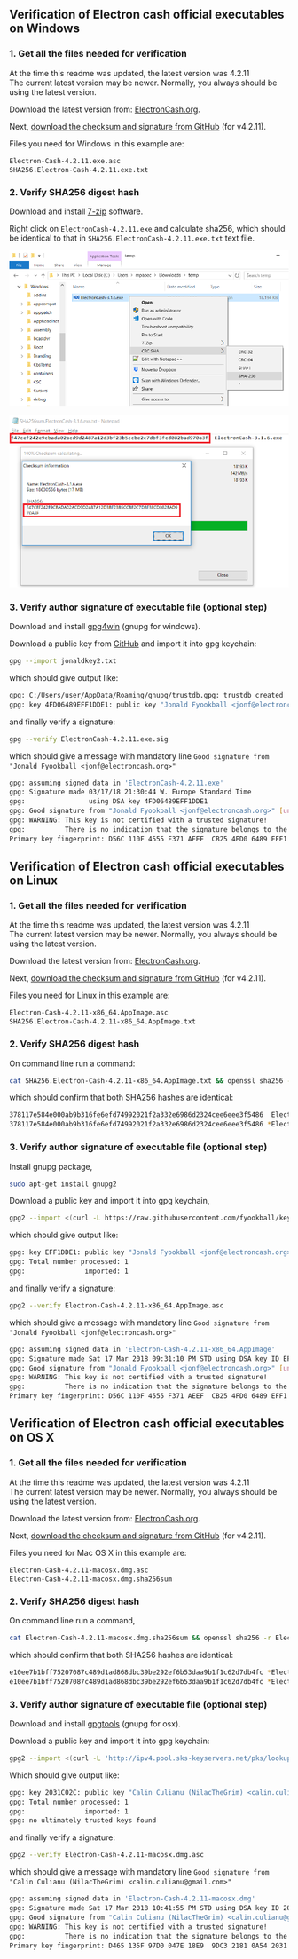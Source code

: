 ## Verification of Electron cash official executables on Windows

### 1. Get all the files needed for verification

At the time this readme was updated, the latest version was 4.2.11  
The current latest version may be newer. Normally, you always should
be using the latest version.

Download the latest version from: [ElectronCash.org](https://electroncash.org/#download).

Next, [download the checksum and signature from GitHub](https://github.com/Electron-Cash/keys-n-hashes/tree/master/sigs-and-sums/4.2.11/win-linux) (for v4.2.11).

Files you need for Windows in this example are:

```
Electron-Cash-4.2.11.exe.asc
SHA256.Electron-Cash-4.2.11.exe.txt
```

###  2. Verify SHA256 digest hash

Download and install [7-zip](https://www.7-zip.org/download.html) software.

Right click on `ElectronCash-4.2.11.exe` and calculate sha256, which should be identical to that in `SHA256.ElectronCash-4.2.11.exe.txt` text file.

![](https://github.com/mpapec/docs/blob/master/sha256_1.png)

![](https://github.com/mpapec/docs/blob/master/sha256_2.png)


### 3. Verify author signature of executable file (optional step)

Download and install [gpg4win](https://www.gpg4win.org/) (gnupg for windows).

Download a public key from [GitHub](https://raw.githubusercontent.com/fyookball/keys-n-hashes/master/pubkeys/jonaldkey2.txt) and import it into gpg keychain:

```sh
gpg --import jonaldkey2.txt
```

which should give output like:

```sh
gpg: C:/Users/user/AppData/Roaming/gnupg/trustdb.gpg: trustdb created
gpg: key 4FD06489EFF1DDE1: public key "Jonald Fyookball <jonf@electroncash.org>" imported
```

and finally verify a signature:

```sh
gpg --verify ElectronCash-4.2.11.exe.sig
```

which should give a message with mandatory line `Good signature from "Jonald Fyookball <jonf@electroncash.org>"`

```sh
gpg: assuming signed data in 'ElectronCash-4.2.11.exe'
gpg: Signature made 03/17/18 21:30:44 W. Europe Standard Time
gpg:                using DSA key 4FD06489EFF1DDE1
gpg: Good signature from "Jonald Fyookball <jonf@electroncash.org>" [unknown]
gpg: WARNING: This key is not certified with a trusted signature!
gpg:          There is no indication that the signature belongs to the owner.
Primary key fingerprint: D56C 110F 4555 F371 AEEF  CB25 4FD0 6489 EFF1 DDE1
```

## Verification of Electron cash official executables on Linux


### 1. Get all the files needed for verification

At the time this readme was updated, the latest version was 4.2.11  
The current latest version may be newer. Normally, you always should
be using the latest version.

Download the latest version from: [ElectronCash.org](https://electroncash.org/#download).

Next, [download the checksum and signature from GitHub](https://github.com/Electron-Cash/keys-n-hashes/tree/master/sigs-and-sums/4.2.11/win-linux) (for v4.2.11).

Files you need for Linux in this example are:

```
Electron-Cash-4.2.11-x86_64.AppImage.asc
SHA256.Electron-Cash-4.2.11-x86_64.AppImage.txt
```

###  2. Verify SHA256 digest hash

On command line run a command:

```sh
cat SHA256.Electron-Cash-4.2.11-x86_64.AppImage.txt && openssl sha256 -r Electron-Cash-4.2.11-x86_64.AppImage
``` 
    
which should confirm that both SHA256 hashes are identical:

```sh
378117e584e000ab9b316fe6efd74992021f2a332e6986d2324cee6eee3f5486  Electron-Cash-4.2.11-x86_64.AppImage
378117e584e000ab9b316fe6efd74992021f2a332e6986d2324cee6eee3f5486 *Electron-Cash-4.2.11-x86_64.AppImage
```

### 3. Verify author signature of executable file (optional step)

Install gnupg package,

```sh
sudo apt-get install gnupg2
```

Download a public key and import it into gpg keychain,

```sh
gpg2 --import <(curl -L https://raw.githubusercontent.com/fyookball/keys-n-hashes/master/pubkeys/jonaldkey2.txt)
```

which should give output like:

```sh
gpg: key EFF1DDE1: public key "Jonald Fyookball <jonf@electroncash.org>" imported
gpg: Total number processed: 1
gpg:               imported: 1
```

and finally verify a signature:

```sh
gpg2 --verify Electron-Cash-4.2.11-x86_64.AppImage.asc
```

which should give a message with mandatory line `Good signature from "Jonald Fyookball <jonf@electroncash.org>"`

```sh
gpg: assuming signed data in 'Electron-Cash-4.2.11-x86_64.AppImage'
gpg: Signature made Sat 17 Mar 2018 09:31:10 PM STD using DSA key ID EFF1DDE1
gpg: Good signature from "Jonald Fyookball <jonf@electroncash.org>" [unknown]
gpg: WARNING: This key is not certified with a trusted signature!
gpg:          There is no indication that the signature belongs to the owner.
Primary key fingerprint: D56C 110F 4555 F371 AEEF  CB25 4FD0 6489 EFF1 DDE1
```

## Verification of Electron cash official executables on OS X

### 1. Get all the files needed for verification

At the time this readme was updated, the latest version was 4.2.11  
The current latest version may be newer. Normally, you always should
be using the latest version.

Download the latest version from: [ElectronCash.org](https://electroncash.org/#download).

Next, [download the checksum and signature from GitHub](https://github.com/Electron-Cash/keys-n-hashes/tree/master/sigs-and-sums/4.2.11/mac) (for v4.2.11).

Files you need for Mac OS X in this example are:

```
Electron-Cash-4.2.11-macosx.dmg.asc
Electron-Cash-4.2.11-macosx.dmg.sha256sum
```

###  2. Verify SHA256 digest hash
On command line run a command,

```sh
cat Electron-Cash-4.2.11-macosx.dmg.sha256sum && openssl sha256 -r Electron-Cash-4.2.11-macosx.dmg
```

which should confirm that both SHA256 hashes are identical:

```sh
e10ee7b1bff75207087c489d1ad868dbc39be292ef6b53daa9b1f1c62d7db4fc *Electron-Cash-4.2.11-macosx.dmg
e10ee7b1bff75207087c489d1ad868dbc39be292ef6b53daa9b1f1c62d7db4fc *Electron-Cash-4.2.11-macosx.dmg
```

### 3. Verify author signature of executable file (optional step)

Download and install [gpgtools](https://gpgtools.org/) (gnupg for osx).

Download a public key and import it into gpg keychain:

```sh
gpg2 --import <(curl -L 'http://ipv4.pool.sks-keyservers.net/pks/lookup?op=get&search=0x21810A542031C02C')
```

Which should give output like:

```sh
gpg: key 2031C02C: public key "Calin Culianu (NilacTheGrim) <calin.culianu@gmail.com>" imported
gpg: Total number processed: 1
gpg:               imported: 1
gpg: no ultimately trusted keys found
```

and finally verify a signature:

```sh
gpg2 --verify Electron-Cash-4.2.11-macosx.dmg.asc
```

which should give a message with mandatory line `Good signature from "Calin Culianu (NilacTheGrim) <calin.culianu@gmail.com>"`

```sh
gpg: assuming signed data in 'Electron-Cash-4.2.11-macosx.dmg'
gpg: Signature made Sat 17 Mar 2018 10:41:55 PM STD using DSA key ID 2031C02C
gpg: Good signature from "Calin Culianu (NilacTheGrim) <calin.culianu@gmail.com>" [unknown]
gpg: WARNING: This key is not certified with a trusted signature!
gpg:          There is no indication that the signature belongs to the owner.
Primary key fingerprint: D465 135F 97D0 047E 18E9  9DC3 2181 0A54 2031 C02C
```
